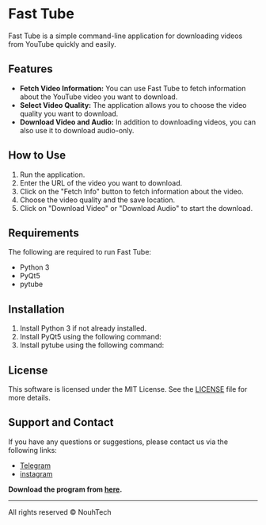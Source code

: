 # Fast Tube

Fast Tube is a simple command-line application for downloading videos from YouTube quickly and easily.

## Features

- **Fetch Video Information:** You can use Fast Tube to fetch information about the YouTube video you want to download.
- **Select Video Quality:** The application allows you to choose the video quality you want to download.
- **Download Video and Audio:** In addition to downloading videos, you can also use it to download audio-only.

## How to Use

1. Run the application.
2. Enter the URL of the video you want to download.
3. Click on the "Fetch Info" button to fetch information about the video.
4. Choose the video quality and the save location.
5. Click on "Download Video" or "Download Audio" to start the download.

## Requirements

The following are required to run Fast Tube:

- Python 3
- PyQt5
- pytube

## Installation

1. Install Python 3 if not already installed.
2. Install PyQt5 using the following command:
3. Install pytube using the following command:

## License

This software is licensed under the MIT License. See the [LICENSE](LICENSE) file for more details.

## Support and Contact

If you have any questions or suggestions, please contact us via the following links:

- [Telegram](https://telegram.me/nouhtech)
- [instagram](https://www.instagram.com/nouhtech)
  
**Download the program from [here](https://github.com/nouhtech/youtube-download/releases).**

---

All rights reserved © NouhTech

